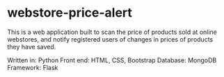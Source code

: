 # webstore-price-alert

This is a web application built to scan the price of products sold at online webstores, and notify registered users of changes in prices of products they have saved.

Written in: Python
Front end: HTML, CSS, Bootstrap
Database: MongoDB
Framework: Flask

